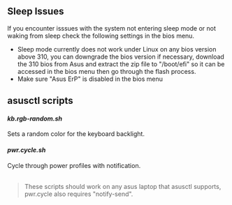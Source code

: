 
<h2>Sleep Issues</h2>
<p>If you encounter isssues with the system not entering sleep mode or not waking from sleep check the following settings in the bios menu.</p>
<ul>
    <li>
        Sleep mode currently does not work under Linux on any bios version above 310, you can downgrade the bios version if necessary, download the 310 bios from <a
herf="https://rog.asus.com/us/laptops/rog-zephyrus/rog-zephyrus-g14-2023-series/helpdesk_bios/">Asus</a>
and extract the zip file to "/boot/efi" so it can be accessed in the bios menu then go through the flash process.
    </li>
    <li>
        Make sure "Asus ErP" is disabled in the bios menu
    </li>
</ul>
        


<h2>asusctl scripts</h2>
<h4><em>kb.rgb-random.sh</em></h4> Sets a random color for the keyboard backlight.
<h4><em>pwr.cycle.sh</em></h4> Cycle through power profiles with notification.
<br>
<br>

>These scripts should work on any asus laptop that asusctl supports, pwr.cycle also requires "notify-send".
